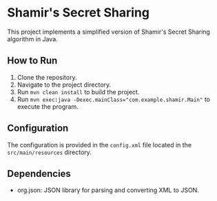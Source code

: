 # Shamir's Secret Sharing

This project implements a simplified version of Shamir's Secret Sharing algorithm in Java.

## How to Run

1. Clone the repository.
2. Navigate to the project directory.
3. Run `mvn clean install` to build the project.
4. Run `mvn exec:java -Dexec.mainClass="com.example.shamir.Main"` to execute the program.

## Configuration

The configuration is provided in the `config.xml` file located in the `src/main/resources` directory.

## Dependencies

- org.json: JSON library for parsing and converting XML to JSON.
